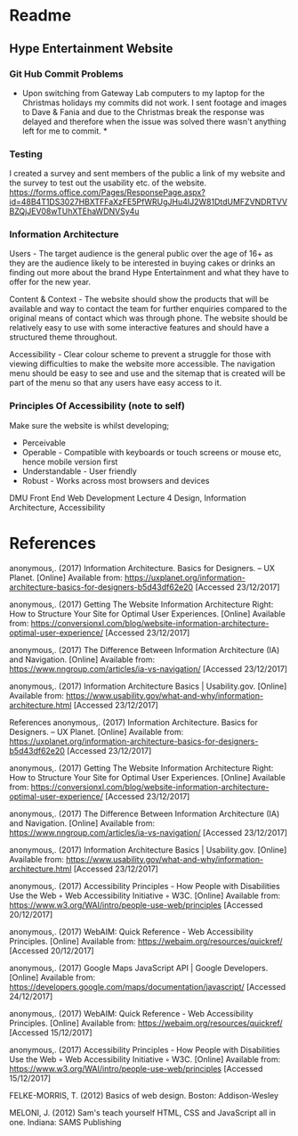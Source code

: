 # Readme

## Hype Entertainment Website

### Git Hub Commit Problems
* Upon switching from Gateway Lab computers to my laptop for the Christmas holidays my commits did not work. I sent footage and images to Dave & Fania and due to the Christmas break the response was delayed and therefore when the issue was solved there wasn't anything left for me to commit. *



### Testing
I created a survey and sent members of the public a link of my website and the survey to test out the usability etc. of the website.
https://forms.office.com/Pages/ResponsePage.aspx?id=48B4T1DS3027HBXTFFaXzFE5PfWRUgJHu4IJ2W81DtdUMFZVNDRTVVBZQjJEV08wTUhXTEhaWDNVSy4u

### Information Architecture
Users - The target audience is the general public over the age of 16+ as they are the audience likely to be interested in buying cakes or drinks an finding out more about the brand Hype Entertainment and what they have to offer for the new year.

Content & Context - The website should show the products that will be available and way to contact the team for further enquiries compared to the original means of contact which was through phone. The website should be relatively easy to use with some interactive features and should have a structured theme throughout.

Accessibility - Clear colour scheme to prevent a struggle for those with viewing difficulties to make the website more accessible. The navigation menu should be easy to see and use and the sitemap that is created will be part of the menu so that any users have easy access to it.  

### Principles Of Accessibility (note to self)
Make sure the website is whilst developing;
* Perceivable
* Operable - Compatible with keyboards or touch screens or mouse etc, hence mobile version first
* Understandable - User friendly
* Robust - Works across most browsers and devices


DMU Front End Web Development Lecture 4 Design, Information Architecture, Accessibility



# References

anonymous,. (2017) Information Architecture. Basics for Designers. – UX Planet. [Online] Available from: https://uxplanet.org/information-architecture-basics-for-designers-b5d43df62e20 [Accessed 23/12/2017]

anonymous,. (2017) Getting The Website Information Architecture Right: How to Structure Your Site for Optimal User Experiences. [Online] Available from: https://conversionxl.com/blog/website-information-architecture-optimal-user-experience/ [Accessed 23/12/2017]

anonymous,. (2017) The Difference Between Information Architecture (IA) and Navigation. [Online] Available from: https://www.nngroup.com/articles/ia-vs-navigation/ [Accessed 23/12/2017]

anonymous,. (2017) Information Architecture Basics | Usability.gov. [Online] Available from: https://www.usability.gov/what-and-why/information-architecture.html [Accessed 23/12/2017]

References
anonymous,. (2017) Information Architecture. Basics for Designers. – UX Planet. [Online] Available from: https://uxplanet.org/information-architecture-basics-for-designers-b5d43df62e20 [Accessed 23/12/2017]

anonymous,. (2017) Getting The Website Information Architecture Right: How to Structure Your Site for Optimal User Experiences. [Online] Available from: https://conversionxl.com/blog/website-information-architecture-optimal-user-experience/ [Accessed 23/12/2017]

anonymous,. (2017) The Difference Between Information Architecture (IA) and Navigation. [Online] Available from: https://www.nngroup.com/articles/ia-vs-navigation/ [Accessed 23/12/2017]

anonymous,. (2017) Information Architecture Basics | Usability.gov. [Online] Available from: https://www.usability.gov/what-and-why/information-architecture.html [Accessed 23/12/2017]

anonymous,. (2017) Accessibility Principles - How People with Disabilities Use the Web ◦ Web Accessibility Initiative ◦ W3C. [Online] Available from: https://www.w3.org/WAI/intro/people-use-web/principles [Accessed 20/12/2017]

anonymous,. (2017) WebAIM: Quick Reference - Web Accessibility Principles. [Online] Available from: https://webaim.org/resources/quickref/ [Accessed 20/12/2017]

anonymous,. (2017) Google Maps JavaScript API  |  Google Developers. [Online] Available from: https://developers.google.com/maps/documentation/javascript/ [Accessed 24/12/2017]

anonymous,. (2017) WebAIM: Quick Reference - Web Accessibility Principles. [Online] Available from: https://webaim.org/resources/quickref/ [Accessed 15/12/2017]

anonymous,. (2017) Accessibility Principles - How People with Disabilities Use the Web ◦ Web Accessibility Initiative ◦ W3C. [Online] Available from: https://www.w3.org/WAI/intro/people-use-web/principles [Accessed 15/12/2017]

FELKE-MORRIS, T. (2012) Basics of web design. Boston: Addison-Wesley

MELONI, J. (2012) Sam's teach yourself HTML, CSS and JavaScript all in one. Indiana: SAMS Publishing
